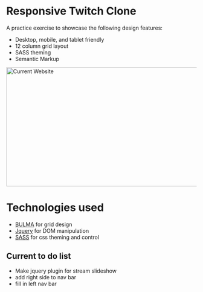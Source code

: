 # Responsive Twitch Clone

A practice exercise to showcase the following design features:
* Desktop, mobile, and tablet friendly
* 12 column grid layout
* SASS theming
* Semantic Markup


<img src="https://i.imgur.com/LDuwqC3.jpg" alt="Current Website" style="max-width:100%;" width="600" height="315">

# Technologies used
* [BULMA](https://bulma.io/) for grid design
* [Jquery](https://jquery.com/) for DOM manipulation
* [SASS](http://sass-lang.com/) for css theming and control

## Current to do list

* Make jquery plugin for stream slideshow
* add right side to nav bar
* fill in left nav bar

